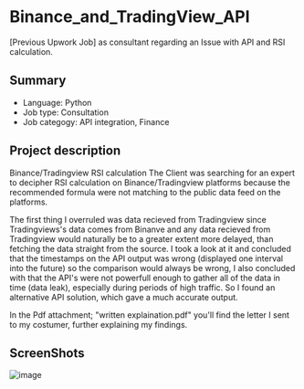 # Binance_and_TradingView_API
[Previous Upwork Job] as consultant regarding an Issue with API and RSI calculation. 


## Summary
- Language:       Python
- Job type:       Consultation 
- Job categogy:   API integration, Finance


## Project description
Binance/Tradingview RSI calculation
The Client was searching for an expert to decipher RSI calculation on Binance/Tradingview platforms because the recommended formula were not matching to the public data feed on the platforms.

The first thing I overruled was data recieved from Tradingview since Tradingviews's data comes from Binanve and any data recieved from Tradingview would naturally be to a greater extent more delayed, than fetching the data straight from the source. 
I took a look at it and concluded that the timestamps on the API output was wrong (displayed one interval into the future) so the comparison would always be wrong, I also concluded with that the API's were not powerfull enough to gather all of the data in time (data leak), especially during periods of high traffic.
So I found an alternative API solution, which gave a much accurate output.

In the Pdf attachment; "written explaination.pdf" you'll find the letter I sent to my costumer, further explaining my findings. 


## ScreenShots
![image](https://user-images.githubusercontent.com/97392841/174435658-2b6bc390-cbdc-4767-a6b0-2f33568c9e03.png)

